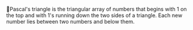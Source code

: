 🔺Pascal's triangle is the triangular array of numbers that begins with 1 on the top and with 1's running down the two sides of a triangle. Each new number lies between two numbers and below them.
